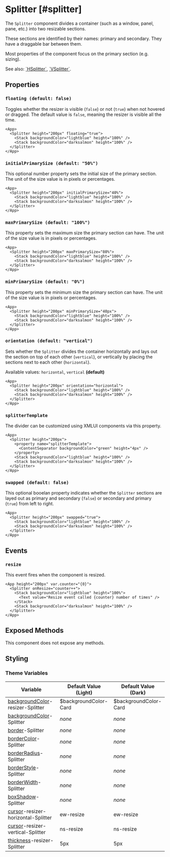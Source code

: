 # Splitter [#splitter]

The `Splitter` component divides a container (such as a window, panel, pane, etc.) into two resizable sections.

These sections are identified by their names: primary and secondary. They have a draggable bar between them.

Most properties of the component focus on the primary section (e.g. sizing).

See also: [\`HSplitter\`](./HSplitter.mdx), [\`VSplitter\`](./VSplitter.mdx).

## Properties

### `floating (default: false)`

Toggles whether the resizer is visible (`false`) or not (`true`) when not hovered or dragged. The default value is `false`, meaning the resizer is visible all the time.

```xmlui-pg copy display name="Example: floating"
<App>
  <Splitter height="200px" floating="true">
    <Stack backgroundColor="lightblue" height="100%" />
    <Stack backgroundColor="darksalmon" height="100%" />
  </Splitter>
</App>
```

### `initialPrimarySize (default: "50%")`

This optional number property sets the initial size of the primary section. The unit of the size value is in pixels or percentages.

```xmlui-pg copy display name="Example: initialPrimarySize"
<App>
  <Splitter height="200px" initialPrimarySize="40%">
    <Stack backgroundColor="lightblue" height="100%" />
    <Stack backgroundColor="darksalmon" height="100%" />
  </Splitter>
</App>
```

### `maxPrimarySize (default: "100%")`

This property sets the maximum size the primary section can have. The unit of the size value is in pixels or percentages.

```xmlui-pg copy display name="Example: maxPrimarySize"
<App>
  <Splitter height="200px" maxPrimarySize="80%">
    <Stack backgroundColor="lightblue" height="100%" />
    <Stack backgroundColor="darksalmon" height="100%" />
  </Splitter>
</App>
```

### `minPrimarySize (default: "0%")`

This property sets the minimum size the primary section can have. The unit of the size value is in pixels or percentages.

```xmlui-pg copy display name="Example: minPrimarySize"
<App>
  <Splitter height="200px" minPrimarySize="40px">
    <Stack backgroundColor="lightblue" height="100%" />
    <Stack backgroundColor="darksalmon" height="100%" />
  </Splitter>
</App>
```

### `orientation (default: "vertical")`

Sets whether the `Splitter` divides the container horizontally and lays out the section on top of each other (`vertical`), or vertically by placing the sections next to each other (`horizontal`).

Available values: `horizontal`, `vertical` **(default)**

```xmlui-pg copy display name="Example: orientation"
<App>
  <Splitter height="200px" orientation="horizontal">
    <Stack backgroundColor="lightblue" height="100%" />
    <Stack backgroundColor="darksalmon" height="100%" />
  </Splitter>
</App>
```

### `splitterTemplate`

The divider can be customized using XMLUI components via this property.

```xmlui-pg copy {2-4} display name="Example: splitterTemplate"
<App>
  <Splitter height="200px">
    <property name="splitterTemplate">
      <ContentSeparator backgroundColor="green" height="4px" />
    </property>
    <Stack backgroundColor="lightblue" height="100%" />
    <Stack backgroundColor="darksalmon" height="100%" />
  </Splitter>
</App>
```

### `swapped (default: false)`

This optional booelan property indicates whether the `Splitter` sections are layed out as primary and secondary (`false`) or secondary and primary (`true`) from left to right.

```xmlui-pg copy display name="Example: swapped"
<App>
  <Splitter height="200px" swapped="true">
    <Stack backgroundColor="lightblue" height="100%" />
    <Stack backgroundColor="darksalmon" height="100%" />
  </Splitter>
</App>
```

## Events

### `resize`

This event fires when the component is resized.

```xmlui-pg copy {2} display name="Example: resize"
<App height="200px" var.counter="{0}">
  <Splitter onResize="counter++">
    <Stack backgroundColor="lightblue" height="100%">
      <Text value="Resize event called {counter} number of times" />
    </Stack>
    <Stack backgroundColor="darksalmon" height="100%" />
  </Splitter>
</App>
```

## Exposed Methods

This component does not expose any methods.

## Styling

### Theme Variables

| Variable | Default Value (Light) | Default Value (Dark) |
| --- | --- | --- |
| [backgroundColor](../styles-and-themes/common-units/#color)-resizer-Splitter | $backgroundColor-Card | $backgroundColor-Card |
| [backgroundColor](../styles-and-themes/common-units/#color)-Splitter | *none* | *none* |
| [border](../styles-and-themes/common-units/#border)-Splitter | *none* | *none* |
| [borderColor](../styles-and-themes/common-units/#color)-Splitter | *none* | *none* |
| [borderRadius](../styles-and-themes/common-units/#border-rounding)-Splitter | *none* | *none* |
| [borderStyle](../styles-and-themes/common-units/#border-style)-Splitter | *none* | *none* |
| [borderWidth](../styles-and-themes/common-units/#size)-Splitter | *none* | *none* |
| [boxShadow](../styles-and-themes/common-units/#boxShadow)-Splitter | *none* | *none* |
| [cursor](../styles-and-themes/common-units/#cursor)-resizer-horizontal-Splitter | ew-resize | ew-resize |
| [cursor](../styles-and-themes/common-units/#cursor)-resizer-vertical-Splitter | ns-resize | ns-resize |
| [thickness](../styles-and-themes/common-units/#size)-resizer-Splitter | 5px | 5px |
